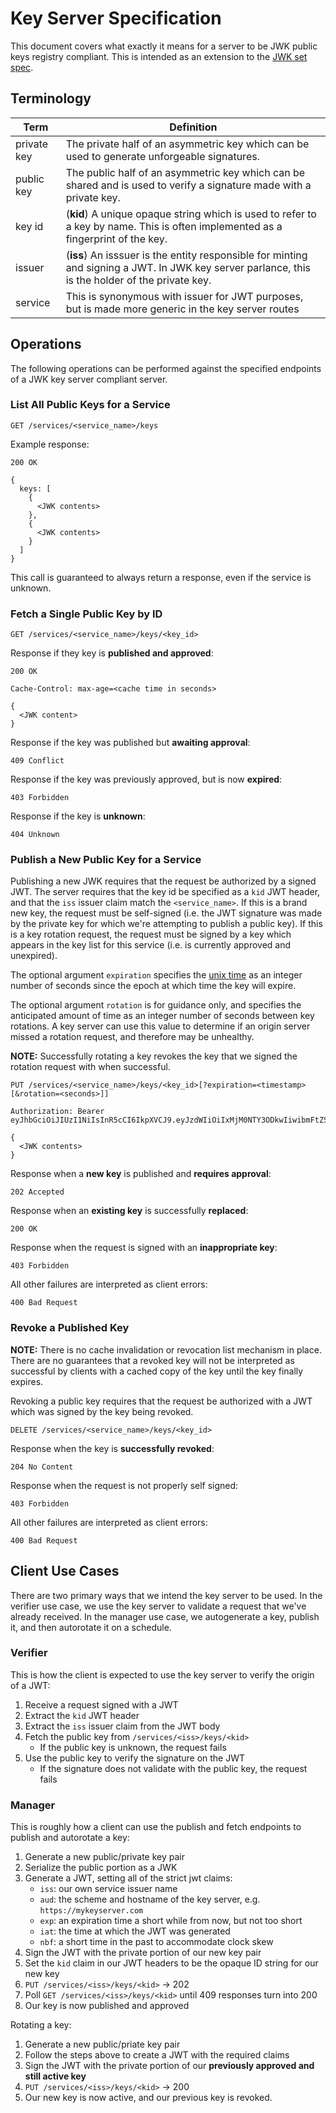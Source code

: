 # Key Server Specification

This document covers what exactly it means for a server to be JWK public keys registry compliant. This is intended as an extension to the [JWK set spec](https://tools.ietf.org/html/rfc7517#section-5). 

## Terminology
| Term | Definition |
|---|---|
| private key | The private half of an asymmetric key which can be used to generate unforgeable signatures. |
| public key | The public half of an asymmetric key which can be shared and is used to verify a signature made with a private key. |
| key id | (**kid**) A unique opaque string which is used to refer to a key by name. This is often implemented as a fingerprint of the key. |
| issuer | (**iss**) An isssuer is the entity responsible for minting and signing a JWT. In JWK key server parlance, this is the holder of the private key. |
| service | This is synonymous with issuer for JWT purposes, but is made more generic in the key server routes |

## Operations

The following operations can be performed against the specified endpoints of a JWK key server compliant server.

### List All Public Keys for a Service

```
GET /services/<service_name>/keys
```

Example response:

```
200 OK

{
  keys: [
    { 
      <JWK contents>
    },
    {
      <JWK contents>
    }   
  ]
}
```

This call is guaranteed to always return a response, even if the service is unknown.

### Fetch a Single Public Key by ID

```
GET /services/<service_name>/keys/<key_id>
```

Response if they key is **published and approved**:

```
200 OK

Cache-Control: max-age=<cache time in seconds>

{
  <JWK content>
}
```

Response if the key was published but **awaiting approval**:

```
409 Conflict
```

Response if the key was previously approved, but is now **expired**:

```
403 Forbidden
```

Response if the key is **unknown**:

```
404 Unknown
```

### Publish a New Public Key for a Service

Publishing a new JWK requires that the request be authorized by a signed JWT. The server requires that the key id be specified as a `kid` JWT header, and that the `iss` issuer claim match the `<service_name>`. If this is a brand new key, the request must be self-signed (i.e. the JWT signature was made by the private key for which we're attempting to publish a public key). If this is a key rotation request, the request must be signed by a key which appears in the key list for this service (i.e. is currently approved and unexpired).

The optional argument `expiration` specifies the [unix time](https://en.wikipedia.org/wiki/Unix_time) as an integer number of seconds since the epoch at which time the key will expire.

The optional argument `rotation` is for guidance only, and specifies the anticipated amount of time as an integer number of seconds between key rotations. A key server can use this value to determine if an origin server missed a rotation request, and therefore may be unhealthy.

**NOTE:** Successfully rotating a key revokes the key that we signed the rotation request with when successful.

```
PUT /services/<service_name>/keys/<key_id>[?expiration=<timestamp>[&rotation=<seconds>]]

Authorization: Bearer eyJhbGciOiJIUzI1NiIsInR5cCI6IkpXVCJ9.eyJzdWIiOiIxMjM0NTY3ODkwIiwibmFtZSI6IkpvaG4gRG9lIiwiYWRtaW4iOnRydWV9.TJVA95OrM7E2cBab30RMHrHDcEfxjoYZgeFONFh7HgQ

{
  <JWK contents>
}
```

Response when a **new key** is published and **requires approval**:

```
202 Accepted
```

Response when an **existing key** is successfully **replaced**:

```
200 OK
```

Response when the request is signed with an **inappropriate key**:

```
403 Forbidden
```

All other failures are interpreted as client errors:

```
400 Bad Request
```

### Revoke a Published Key

**NOTE:** There is no cache invalidation or revocation list mechanism in place. There are no guarantees that a revoked key will not be interpreted as successful by clients with a cached copy of the key until the key finally expires.

Revoking a public key requires that the request be authorized with a JWT which was signed by the key being revoked.

```
DELETE /services/<service_name>/keys/<key_id>
```

Response when the key is **successfully revoked**:

```
204 No Content
```

Response when the request is not properly self signed:

```
403 Forbidden
```

All other failures are interpreted as client errors:

```
400 Bad Request
```

## Client Use Cases

There are two primary ways that we intend the key server to be used. In the verifier use case, we use the key server to validate a request that we've already received. In the manager use case, we autogenerate a key, publish it, and then autorotate it on a schedule.

### Verifier

This is how the client is expected to use the key server to verify the origin of a JWT:

1. Receive a request signed with a JWT
2. Extract the `kid` JWT header
3. Extract the `iss` issuer claim from the JWT body
4. Fetch the public key from `/services/<iss>/keys/<kid>`
	* If the public key is unknown, the request fails
5. Use the public key to verify the signature on the JWT
	* If the signature does not validate with the public key, the request fails 

### Manager

This is roughly how a client can use the publish and fetch endpoints to publish and autorotate a key:

1. Generate a new public/private key pair
2. Serialize the public portion as a JWK
3. Generate a JWT, setting all of the strict jwt claims:
	* `iss`: our own service issuer name
	* `aud`: the scheme and hostname of the key server, e.g. `https://mykeyserver.com`
	* `exp`: an expiration time a short while from now, but not too short
	* `iat`: the time at which the JWT was generated
	* `nbf`: a short time in the past to accommodate clock skew
4. Sign the JWT with the private portion of our new key pair
5. Set the `kid` claim in our JWT headers to be the opaque ID string for our new key
6. `PUT /services/<iss>/keys/<kid>` -> 202
7. Poll `GET /services/<iss>/keys/<kid>` until 409 responses turn into 200
8. Our key is now published and approved

Rotating a key:

1. Generate a new public/priate key pair
2. Follow the steps above to create a JWT with the required claims
3. Sign the JWT with the private portion of our **previously approved and still active key**
4. `PUT /services/<iss>/keys/<kid>` -> 200
5. Our new key is now active, and our previous key is revoked.
